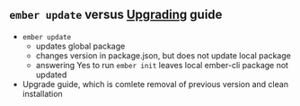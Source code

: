 
## `ember update` versus [Upgrading](http://www.ember-cli.com/#upgrading) guide

* `ember update`
  * updates global package
  * changes version in package.json, but does not update local package
  * answering Yes to run `ember init` leaves local ember-cli package not updated
* Upgrade guide, which is comlete removal of previous version and clean installation
